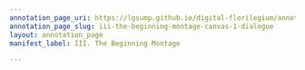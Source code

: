 ```yaml
---
annotation_page_uri: https://lgsump.github.io/digital-florilegium/annotations/iii-the-beginning-montage-canvas-1-dialogue.json
annotation_page_slug: iii-the-beginning-montage-canvas-1-dialogue
layout: annotation_page
manifest_label: III. The Beginning Montage

---
```

